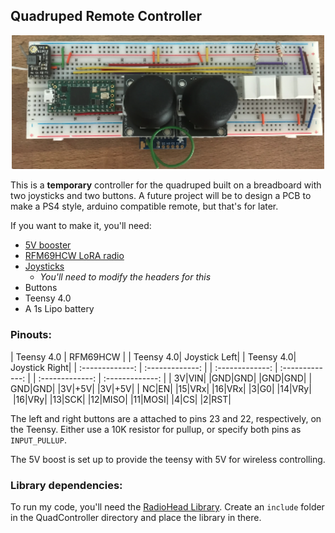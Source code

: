 ## Quadruped Remote Controller

<p align="center"><img src="../../images/quadController.png" alt="QuadrupedProject" width="500"></p>

This is a __temporary__ controller for the quadruped built on a breadboard with two joysticks and two buttons. A future project will be to design a PCB to make a PS4 style, arduino compatible remote, but that's for later. 

If you want to make it, you'll need:
- [5V booster](https://www.adafruit.com/product/4654)
- [RFM69HCW LoRA radio](https://www.adafruit.com/product/4654)
- [Joysticks](https://www.amazon.com/ARCELI-Joystick-Controller-Dual-axis-Breakout/dp/B077Z8QN3S/ref=sr_1_6?dchild=1&keywords=joystick+arduino&qid=1621526560&sr=8-6)
  - *You'll need to modify the headers for this*
- Buttons
- Teensy 4.0
- A 1s Lipo battery

### Pinouts:

| Teensy 4.0    | RFM69HCW |&nbsp;| Teensy 4.0| Joystick Left|&nbsp;| Teensy 4.0| Joystick Right|
| :-------------: | :-------------: |&nbsp;| :-------------: | :-------------: |&nbsp;| :-------------: | :-------------: |
| 3V|VIN|&nbsp;|GND|GND|&nbsp;|GND|GND|
| GND|GND|&nbsp;|3V|+5V|&nbsp;|3V|+5V|
| NC|EN|&nbsp;|15|VRx|&nbsp;|16|VRx|
|3|G0|&nbsp;|14|VRy|&nbsp;|16|VRy|
|13|SCK|
|12|MISO|
|11|MOSI|
|4|CS|
|2|RST|

The left and right buttons are a attached to pins 23 and 22, respectively, on the Teensy. Either use a 10K resistor for pullup, or 
specify both pins as <code>INPUT_PULLUP</code>.

The 5V boost is set up to provide the teensy with 5V for wireless controlling. 

### Library dependencies:
To run my code, you'll need the [RadioHead Library](https://github.com/adafruit/RadioHead). Create an <code>include</code> folder in the 
QuadController directory and place the library in there. 